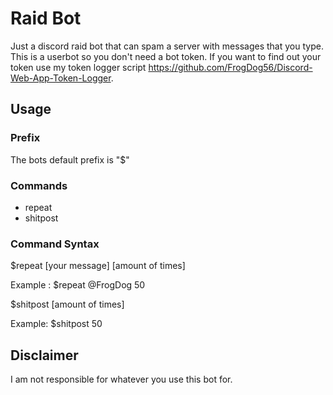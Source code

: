 # Raid Bot
Just a discord raid bot that can spam a server with messages that you type. This is a userbot so you don't need a bot token. If you want to find out your token use my token logger script https://github.com/FrogDog56/Discord-Web-App-Token-Logger.

## Usage
### Prefix
The bots default prefix is "$"

### Commands
- repeat
- shitpost

### Command Syntax

$repeat [your message] [amount of times]

Example : $repeat @FrogDog 50

$shitpost [amount of times]

Example: $shitpost 50

## Disclaimer
I am not responsible for whatever you use this bot for.
